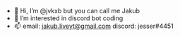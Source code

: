 
- 👋 Hi, I’m @jvkxb but you can call me Jakub
- 👀 I’m interested in discord bot coding
- 📫 email: jakub.liveyt@gmail.com discord: jesser#4451
